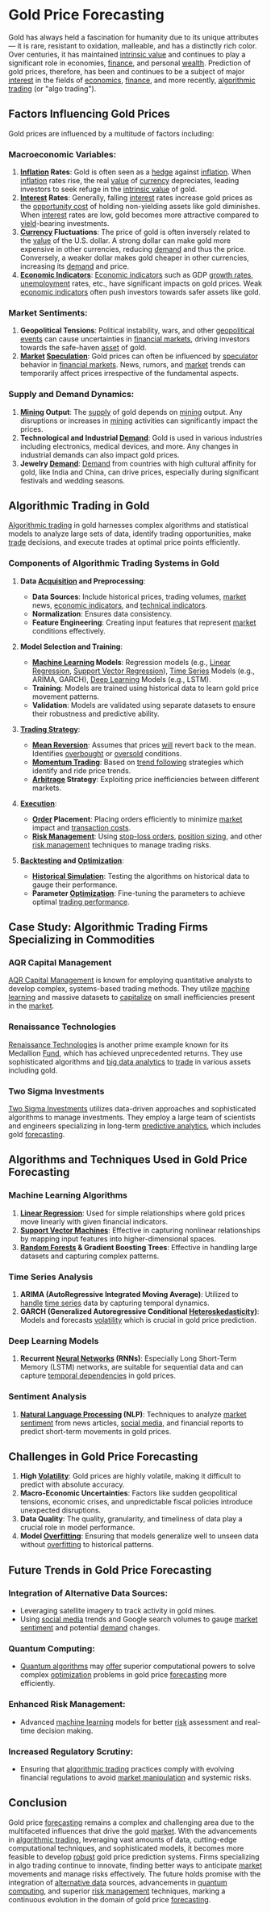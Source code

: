 # Gold Price Forecasting

Gold has always held a fascination for humanity due to its unique attributes — it is rare, resistant to oxidation, malleable, and has a distinctly rich color. Over centuries, it has maintained [intrinsic value](../i/intrinsic_value.md) and continues to play a significant role in economies, [finance](../f/finance.md), and personal [wealth](../w/wealth.md). Prediction of gold prices, therefore, has been and continues to be a subject of major [interest](../i/interest.md) in the fields of [economics](../e/economics.md), [finance](../f/finance.md), and more recently, [algorithmic trading](../a/algorithmic_trading.md) (or "algo trading").

## Factors Influencing Gold Prices

Gold prices are influenced by a multitude of factors including:

### Macroeconomic Variables:
1. **[Inflation](../i/inflation.md) Rates**: Gold is often seen as a [hedge](../h/hedge.md) against [inflation](../i/inflation.md). When [inflation](../i/inflation.md) rates rise, the real [value](../v/value.md) of [currency](../c/currency.md) depreciates, leading investors to seek refuge in the [intrinsic value](../i/intrinsic_value.md) of gold.
2. **[Interest](../i/interest.md) Rates**: Generally, falling [interest](../i/interest.md) rates increase gold prices as the [opportunity cost](../o/opportunity_cost.md) of holding non-yielding assets like gold diminishes. When [interest](../i/interest.md) rates are low, gold becomes more attractive compared to [yield](../y/yield.md)-bearing investments.
3. **[Currency](../c/currency.md) Fluctuations**: The price of gold is often inversely related to the [value](../v/value.md) of the U.S. dollar. A strong dollar can make gold more expensive in other currencies, reducing [demand](../d/demand.md) and thus the price. Conversely, a weaker dollar makes gold cheaper in other currencies, increasing its [demand](../d/demand.md) and price.
4. **[Economic Indicators](../e/economic_indicators.md)**: [Economic indicators](../e/economic_indicators.md) such as GDP [growth rates](../g/growth_rates_in_trading.md), [unemployment](../u/unemployment.md) rates, etc., have significant impacts on gold prices. Weak [economic indicators](../e/economic_indicators.md) often push investors towards safer assets like gold.

### Market Sentiments:
1. **Geopolitical Tensions**: Political instability, wars, and other [geopolitical events](../g/geopolitical_events.md) can cause uncertainties in [financial markets](../f/financial_market.md), driving investors towards the safe-haven [asset](../a/asset.md) of gold.
2. **[Market](../m/market.md) [Speculation](../s/speculation.md)**: Gold prices can often be influenced by [speculator](../s/speculator.md) behavior in [financial markets](../f/financial_market.md). News, rumors, and [market](../m/market.md) trends can temporarily affect prices irrespective of the fundamental aspects.

### Supply and Demand Dynamics:
1. **[Mining](../m/mining.md) Output**: The [supply](../s/supply.md) of gold depends on [mining](../m/mining.md) output. Any disruptions or increases in [mining](../m/mining.md) activities can significantly impact the prices.
2. **Technological and Industrial [Demand](../d/demand.md)**: Gold is used in various industries including electronics, medical devices, and more. Any changes in industrial demands can also impact gold prices.
3. **Jewelry [Demand](../d/demand.md)**: [Demand](../d/demand.md) from countries with high cultural affinity for gold, like India and China, can drive prices, especially during significant festivals and wedding seasons.

## Algorithmic Trading in Gold

[Algorithmic trading](../a/algorithmic_trading.md) in gold harnesses complex algorithms and statistical models to analyze large sets of data, identify trading opportunities, make [trade](../t/trade.md) decisions, and execute trades at optimal price points efficiently.

### Components of Algorithmic Trading Systems in Gold

1. **Data [Acquisition](../a/acquisition.md) and Preprocessing**:
   - **Data Sources**: Include historical prices, trading volumes, [market](../m/market.md) news, [economic indicators](../e/economic_indicators.md), and [technical indicators](../t/technical_indicators.md).
   - **Normalization**: Ensures data consistency.
   - **Feature Engineering**: Creating input features that represent [market](../m/market.md) conditions effectively.

2. **Model Selection and Training**:
   - **[Machine Learning](../m/machine_learning.md) Models**: Regression models (e.g., [Linear Regression](../l/linear_regression.md), [Support Vector Regression](../s/support_vector_regression.md)), [Time Series](../t/time_series.md) Models (e.g., ARIMA, GARCH), [Deep Learning](../d/deep_learning.md) Models (e.g., LSTM).
   - **Training**: Models are trained using historical data to learn gold price movement patterns.
   - **Validation**: Models are validated using separate datasets to ensure their robustness and predictive ability.

3. **[Trading Strategy](../t/trading_strategy.md)**:
   - **[Mean Reversion](../m/mean_reversion.md)**: Assumes that prices [will](../w/will.md) revert back to the mean. Identifies [overbought](../o/overbought.md) or [oversold](../o/oversold.md) conditions.
   - **[Momentum Trading](../m/momentum_trading.md)**: Based on [trend following](../t/trend_following.md) strategies which identify and ride price trends.
   - **[Arbitrage](../a/arbitrage.md) Strategy**: Exploiting price inefficiencies between different markets.

4. **[Execution](../e/execution.md)**:
   - **[Order](../o/order.md) Placement**: Placing orders efficiently to minimize [market](../m/market.md) impact and [transaction costs](../t/transaction_costs.md).
   - **[Risk Management](../r/risk_management.md)**: Using [stop-loss orders](../s/stop-loss_orders.md), [position sizing](../p/position_sizing.md), and other [risk management](../r/risk_management.md) techniques to manage trading risks.

5. **[Backtesting](../b/backtesting.md) and [Optimization](../o/optimization.md)**:
   - **[Historical Simulation](../h/historical_simulation.md)**: Testing the algorithms on historical data to gauge their performance.
   - **Parameter [Optimization](../o/optimization.md)**: Fine-tuning the parameters to achieve optimal [trading performance](../t/trading_performance.md).

## Case Study: Algorithmic Trading Firms Specializing in Commodities

### AQR Capital Management

[AQR Capital Management](https://www.aqr.com) is known for employing quantitative analysts to develop complex, systems-based trading methods. They utilize [machine learning](../m/machine_learning.md) and massive datasets to [capitalize](../c/capitalize.md) on small inefficiencies present in the [market](../m/market.md).

### Renaissance Technologies

[Renaissance Technologies](https://www.rentec.com) is another prime example known for its Medallion [Fund](../f/fund.md), which has achieved unprecedented returns. They use sophisticated algorithms and [big data analytics](../b/big_data_analytics_in_trading.md) to [trade](../t/trade.md) in various assets including gold.

### Two Sigma Investments

[Two Sigma Investments](https://www.twosigma.com) utilizes data-driven approaches and sophisticated algorithms to manage investments. They employ a large team of scientists and engineers specializing in long-term [predictive analytics](../p/predictive_analytics.md), which includes gold [forecasting](../f/forecasting.md).

## Algorithms and Techniques Used in Gold Price Forecasting

### Machine Learning Algorithms
1. **[Linear Regression](../l/linear_regression.md)**: Used for simple relationships where gold prices move linearly with given financial indicators.
2. **[Support Vector Machines](../s/support_vector_machines_in_trading.md)**: Effective in capturing nonlinear relationships by mapping input features into higher-dimensional spaces.
3. **[Random Forests](../r/random_forests_in_trading.md) & Gradient Boosting Trees**: Effective in handling large datasets and capturing complex patterns.

### Time Series Analysis
1. **ARIMA (AutoRegressive Integrated Moving Average)**: Utilized to [handle](../h/handle.md) [time series](../t/time_series.md) data by capturing temporal dynamics.
2. **GARCH (Generalized Autoregressive Conditional [Heteroskedasticity](../h/heteroskedasticity.md))**: Models and forecasts [volatility](../v/volatility.md) which is crucial in gold price prediction.

### Deep Learning Models
1. **Recurrent [Neural Networks](../n/neural_networks_in_trading.md) (RNNs)**: Especially Long Short-Term Memory (LSTM) networks, are suitable for sequential data and can capture [temporal dependencies](../t/temporal_dependencies_in_trading.md) in gold prices.

### Sentiment Analysis
1. **[Natural Language Processing](../n/natural_language_processing_(nlp)_in_trading.md) (NLP)**: Techniques to analyze [market sentiment](../m/market_sentiment.md) from news articles, [social media](../s/social_media.md), and financial reports to predict short-term movements in gold prices.

## Challenges in Gold Price Forecasting

1. **High [Volatility](../v/volatility.md)**: Gold prices are highly volatile, making it difficult to predict with absolute accuracy.
2. **Macro-Economic Uncertainties**: Factors like sudden geopolitical tensions, economic crises, and unpredictable fiscal policies introduce unexpected disruptions.
3. **Data Quality**: The quality, granularity, and timeliness of data play a crucial role in model performance.
4. **Model [Overfitting](../o/overfitting.md)**: Ensuring that models generalize well to unseen data without [overfitting](../o/overfitting.md) to historical patterns.

## Future Trends in Gold Price Forecasting

### Integration of Alternative Data Sources:
- Leveraging satellite imagery to track activity in gold mines.
- Using [social media](../s/social_media.md) trends and Google search volumes to gauge [market sentiment](../m/market_sentiment.md) and potential [demand](../d/demand.md) changes.

### Quantum Computing:
- [Quantum algorithms](../q/quantum_algorithms_in_trading.md) may [offer](../o/offer.md) superior computational powers to solve complex [optimization](../o/optimization.md) problems in gold price [forecasting](../f/forecasting.md) more efficiently.

### Enhanced Risk Management:
- Advanced [machine learning](../m/machine_learning.md) models for better [risk](../r/risk.md) assessment and real-time decision making.

### Increased Regulatory Scrutiny:
- Ensuring that [algorithmic trading](../a/algorithmic_trading.md) practices comply with evolving financial regulations to avoid [market manipulation](../m/market_manipulation.md) and systemic risks.

## Conclusion

Gold price [forecasting](../f/forecasting.md) remains a complex and challenging area due to the multifaceted influences that drive the gold [market](../m/market.md). With the advancements in [algorithmic trading](../a/algorithmic_trading.md), leveraging vast amounts of data, cutting-edge computational techniques, and sophisticated models, it becomes more feasible to develop [robust](../r/robust.md) gold price prediction systems. Firms specializing in algo trading continue to innovate, finding better ways to anticipate [market](../m/market.md) movements and manage risks effectively. The future holds promise with the integration of [alternative data](../a/alternative_data.md) sources, advancements in [quantum computing](../q/quantum_computing_in_trading.md), and superior [risk management](../r/risk_management.md) techniques, marking a continuous evolution in the domain of gold price [forecasting](../f/forecasting.md).